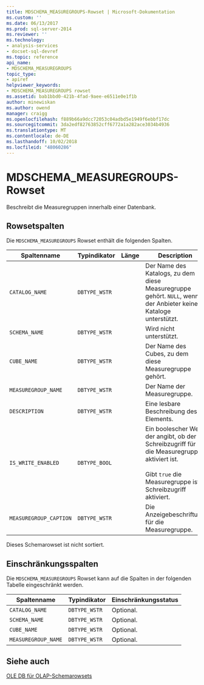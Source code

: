 ```yaml
---
title: MDSCHEMA_MEASUREGROUPS-Rowset | Microsoft-Dokumentation
ms.custom: ''
ms.date: 06/13/2017
ms.prod: sql-server-2014
ms.reviewer: ''
ms.technology:
- analysis-services
- docset-sql-devref
ms.topic: reference
api_name:
- MDSCHEMA_MEASUREGROUPS
topic_type:
- apiref
helpviewer_keywords:
- MDSCHEMA_MEASUREGROUPS rowset
ms.assetid: bab1bbd0-421b-4fad-9aee-e6511e0e1f1b
author: minewiskan
ms.author: owend
manager: craigg
ms.openlocfilehash: f889b66a9dcc72053c04adbd5e1949f6ebbf17dc
ms.sourcegitcommit: 3da2edf82763852cff6772a1a282ace3034b4936
ms.translationtype: MT
ms.contentlocale: de-DE
ms.lasthandoff: 10/02/2018
ms.locfileid: "48060286"
---
```

# <a name="mdschemameasuregroups-rowset"></a>MDSCHEMA_MEASUREGROUPS-Rowset
  Beschreibt die Measuregruppen innerhalb einer Datenbank.  
  
## <a name="rowset-columns"></a>Rowsetspalten  
 Die `MDSCHEMA_MEASUREGROUPS` Rowset enthält die folgenden Spalten.  
  
|Spaltenname|Typindikator|Länge|Description|  
|-----------------|--------------------|------------|-----------------|  
|`CATALOG_NAME`|`DBTYPE_WSTR`||Der Name des Katalogs, zu dem diese Measuregruppe gehört. `NULL`, wenn der Anbieter keine Kataloge unterstützt.|  
|`SCHEMA_NAME`|`DBTYPE_WSTR`||Wird nicht unterstützt.|  
|`CUBE_NAME`|`DBTYPE_WSTR`||Der Name des Cubes, zu dem diese Measuregruppe gehört.|  
|`MEASUREGROUP_NAME`|`DBTYPE_WSTR`||Der Name der Measuregruppe.|  
|`DESCRIPTION`|`DBTYPE_WSTR`||Eine lesbare Beschreibung des Elements.|  
|`IS_WRITE_ENABLED`|`DBTYPE_BOOL`||Ein boolescher Wert, der angibt, ob der Schreibzugriff für die Measuregruppe aktiviert ist.<br /><br /> Gibt `true` die Measuregruppe ist Schreibzugriff aktiviert.|  
|`MEASUREGROUP_CAPTION`|`DBTYPE_WSTR`||Die Anzeigebeschriftung für die Measuregruppe.|  
  
 Dieses Schemarowset ist nicht sortiert.  
  
## <a name="restriction-columns"></a>Einschränkungsspalten  
 Die `MDSCHEMA_MEASUREGROUPS` Rowset kann auf die Spalten in der folgenden Tabelle eingeschränkt werden.  
  
|Spaltenname|Typindikator|Einschränkungsstatus|  
|-----------------|--------------------|-----------------------|  
|`CATALOG_NAME`|`DBTYPE_WSTR`|Optional.|  
|`SCHEMA_NAME`|`DBTYPE_WSTR`|Optional.|  
|`CUBE_NAME`|`DBTYPE_WSTR`|Optional.|  
|`MEASUREGROUP_NAME`|`DBTYPE_WSTR`|Optional.|  
  
## <a name="see-also"></a>Siehe auch  
 [OLE DB für OLAP-Schemarowsets](ole-db-for-olap-schema-rowsets.md)  
  
  

